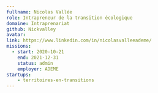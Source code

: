 ```yaml
---
fullname: Nicolas Vallée
role: Intrapreneur de la transition écologique
domaine: Intraprenariat
github: Nickvalley
avatar: 
link: https://www.linkedin.com/in/nicolasvalleeademe/
missions: 
  - start: 2020-10-21 
    end: 2021-12-31 
    status: admin
    employer: ADEME
startups:
    - territoires-en-transitions
---
```


